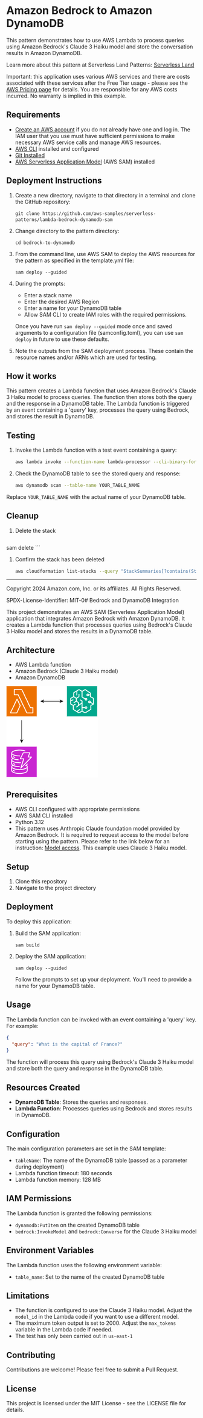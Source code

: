 # Amazon Bedrock to Amazon DynamoDB

This pattern demonstrates how to use AWS Lambda to process queries using Amazon Bedrock's Claude 3 Haiku model and store the conversation results in Amazon DynamoDB.

Learn more about this pattern at Serverless Land Patterns: [Serverless Land](https://serverlessland.com/patterns/)

Important: this application uses various AWS services and there are costs associated with these services after the Free Tier usage - please see the [AWS Pricing page](https://aws.amazon.com/pricing/) for details. You are responsible for any AWS costs incurred. No warranty is implied in this example.

## Requirements

* [Create an AWS account](https://portal.aws.amazon.com/gp/aws/developer/registration/index.html) if you do not already have one and log in. The IAM user that you use must have sufficient permissions to make necessary AWS service calls and manage AWS resources.
* [AWS CLI](https://docs.aws.amazon.com/cli/latest/userguide/install-cliv2.html) installed and configured
* [Git Installed](https://git-scm.com/book/en/v2/Getting-Started-Installing-Git)
* [AWS Serverless Application Model](https://docs.aws.amazon.com/serverless-application-model/latest/developerguide/serverless-sam-cli-install.html) (AWS SAM) installed

## Deployment Instructions

1. Create a new directory, navigate to that directory in a terminal and clone the GitHub repository:
    ``` 
    git clone https://github.com/aws-samples/serverless-patterns/lambda-bedrock-dynamodb-sam
    
    ```
1. Change directory to the pattern directory:
    ```
    cd bedrock-to-dynamodb
    ```
1. From the command line, use AWS SAM to deploy the AWS resources for the pattern as specified in the template.yml file:
    ```
    sam deploy --guided
    ```
1. During the prompts:
    * Enter a stack name
    * Enter the desired AWS Region
    * Enter a name for your DynamoDB table
    * Allow SAM CLI to create IAM roles with the required permissions.

    Once you have run `sam deploy --guided` mode once and saved arguments to a configuration file (samconfig.toml), you can use `sam deploy` in future to use these defaults.

1. Note the outputs from the SAM deployment process. These contain the resource names and/or ARNs which are used for testing.

## How it works

This pattern creates a Lambda function that uses Amazon Bedrock's Claude 3 Haiku model to process queries. The function then stores both the query and the response in a DynamoDB table. The Lambda function is triggered by an event containing a 'query' key, processes the query using Bedrock, and stores the result in DynamoDB.

## Testing

1. Invoke the Lambda function with a test event containing a query:
    ```bash
    aws lambda invoke --function-name lambda-processor --cli-binary-format raw-in-base64-out --payload '{"query": "What is the capital of France?"}' output.txt
    ```
2. Check the DynamoDB table to see the stored query and response:
    ```bash
    aws dynamodb scan --table-name YOUR_TABLE_NAME
    ```

Replace `YOUR_TABLE_NAME` with the actual name of your DynamoDB table.

## Cleanup
 
1. Delete the stack
    ```bash
sam delete
    ```
1. Confirm the stack has been deleted
    ```bash
    aws cloudformation list-stacks --query "StackSummaries[?contains(StackName,'STACK_NAME')].StackStatus"
    ```
----
Copyright 2024 Amazon.com, Inc. or its affiliates. All Rights Reserved.

SPDX-License-Identifier: MIT-0# Bedrock and DynamoDB Integration

This project demonstrates an AWS SAM (Serverless Application Model) application that integrates Amazon Bedrock with Amazon DynamoDB. It creates a Lambda function that processes queries using Bedrock's Claude 3 Haiku model and stores the results in a DynamoDB table.

## Architecture

- AWS Lambda function
- Amazon Bedrock (Claude 3 Haiku model)
- Amazon DynamoDB

![Alt text](./images/bedrock-dynamodb.png)

## Prerequisites

- AWS CLI configured with appropriate permissions
- AWS SAM CLI installed
- Python 3.12
- This pattern uses Anthropic Claude foundation model provided by Amazon Bedrock. It is required to request access to the model before starting using the pattern. Please refer to the link below for an instruction: [Model access](https://docs.aws.amazon.com/bedrock/latest/userguide/model-access.html). This example uses Claude 3 Haiku model.

## Setup

1. Clone this repository
2. Navigate to the project directory

## Deployment

To deploy this application:

1. Build the SAM application:
   ```
   sam build
   ```

2. Deploy the SAM application:
   ```
   sam deploy --guided
   ```

   Follow the prompts to set up your deployment. You'll need to provide a name for your DynamoDB table.

## Usage

The Lambda function can be invoked with an event containing a 'query' key. For example:

```json
{
  "query": "What is the capital of France?"
}
```

The function will process this query using Bedrock's Claude 3 Haiku model and store both the query and response in the DynamoDB table.

## Resources Created

- **DynamoDB Table**: Stores the queries and responses.
- **Lambda Function**: Processes queries using Bedrock and stores results in DynamoDB.

## Configuration

The main configuration parameters are set in the SAM template:

- `tableName`: The name of the DynamoDB table (passed as a parameter during deployment)
- Lambda function timeout: 180 seconds
- Lambda function memory: 128 MB

## IAM Permissions

The Lambda function is granted the following permissions:

- `dynamodb:PutItem` on the created DynamoDB table
- `bedrock:InvokeModel` and `bedrock:Converse` for the Claude 3 Haiku model

## Environment Variables

The Lambda function uses the following environment variable:

- `table_name`: Set to the name of the created DynamoDB table

## Limitations

- The function is configured to use the Claude 3 Haiku model. Adjust the `model_id` in the Lambda code if you want to use a different model.
- The maximum token output is set to 2000. Adjust the `max_tokens` variable in the Lambda code if needed.
- The test has only been carried out in  `us-east-1`

## Contributing

Contributions are welcome! Please feel free to submit a Pull Request.

## License

This project is licensed under the MIT License - see the LICENSE file for details.
